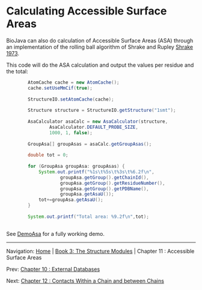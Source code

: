 # Calculating Accessible Surface Areas

BioJava can also do calculation of Accessible Surface Areas (ASA) through an implementation of the rolling ball algorithm of Shrake and Rupley [Shrake 1973].

This code will do the ASA calculation and output the values per residue and the total:
```java
		AtomCache cache = new AtomCache();
		cache.setUseMmCif(true);
		
		StructureIO.setAtomCache(cache); 
		
		Structure structure = StructureIO.getStructure("1smt");
		
		AsaCalculator asaCalc = new AsaCalculator(structure, 
				AsaCalculator.DEFAULT_PROBE_SIZE, 
				1000, 1, false);
		
		GroupAsa[] groupAsas = asaCalc.getGroupAsas();
		
		double tot = 0;
		
		for (GroupAsa groupAsa: groupAsas) {
			System.out.printf("%1s\t%5s\t%3s\t%6.2f\n", 
					groupAsa.getGroup().getChainId(),
					groupAsa.getGroup().getResidueNumber(),
					groupAsa.getGroup().getPDBName(), 
					groupAsa.getAsaU());
			tot+=groupAsa.getAsaU();
		}
		
		System.out.printf("Total area: %9.2f\n",tot);
		
```
See [DemoAsa](https://github.com/biojava/biojava/blob/master/biojava-structure/src/main/java/demo/DemoAsa.java) for a fully working demo.

[Shrake 1973]: http://www.sciencedirect.com/science/article/pii/0022283673900119

<!--automatically generated footer-->

---

Navigation:
[Home](../README.md)
| [Book 3: The Structure Modules](README.md)
| Chapter 11 : Accessible Surface Areas

Prev: [Chapter 10 : External Databases](externaldb.md)

Next: [Chapter 12 : Contacts Within a Chain and between Chains](contact-map.md)
